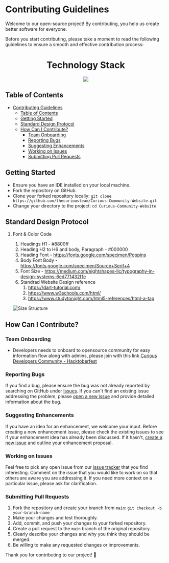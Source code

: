 # Contributing Guidelines

Welcome to our open-source project! By contributing, you help us create better software for everyone.

Before you start contributing, please take a moment to read the following guidelines to ensure a smooth and effective contribution process:

<h1 align = "center"> Technology Stack </h1>
<p align="center">
  <a href="https://skillicons.dev">
    <img src="https://skillicons.dev/icons?i=git,html,css,react" />
  </a>
</p>

## Table of Contents

- [Contributing Guidelines](#contributing-guidelines)
  - [Table of Contents](#table-of-contents)
  - [Getting Started](#getting-started)
  - [Standard Design Protocol](#standard-design-protocol)
  - [How Can I Contribute?](#how-can-i-contribute)
    - [Team Onboarding](#team-onboarding)
    - [Reporting Bugs](#reporting-bugs)
    - [Suggesting Enhancements](#suggesting-enhancements)
    - [Working on Issues](#working-on-issues)
    - [Submitting Pull Requests](#submitting-pull-requests)

## Getting Started

- Ensure you have an IDE installed on your local machine.
- Fork the repository on GitHub.
- Clone your forked repository locally: `git clone https://github.com/thecuriousteam/Curious-Community-Website.git`
- Change your directory to the project: `cd Curious-Community-Website`


## Standard Design Protocol
1. Font & Color Code
   1. Headings H1 - #8800ff
   2. Heading H2 to H6 and body, Paragraph - #000000
   3. Heading Font - https://fonts.google.com/specimen/Poppins
   4. Body Font Body -  https://fonts.google.com/specimen/Source+Serif+4
   5. Font Size - https://medium.com/eightshapes-llc/typography-in-design-systems-6ed771432f1e
   6. Standrad Website Design reference
      1. https://dart-tutorial.com/
      2. https://www.w3schools.com/html/
      3. https://www.studytonight.com/html5-references/html-a-tag

    ![Size Structure ](https://miro.medium.com/v2/resize:fit:828/format:webp/1*2av-i7NsHMvkhkyElFHQxg.png)

## How Can I Contribute?

### Team Onboarding
- Developers needs to onboard to opensource community for easy information flow along with admins, please join with this link  [Curious Developers Community - Hacktoberfest ](https://chat.whatsapp.com/HNu3VaLPK3z3yt3JFUs7D7)</br>

### Reporting Bugs

If you find a bug, please ensure the bug was not already reported by searching on GitHub under [Issues](https://github.com/thecuriousteam/Curious-Community-Website/issues). If you can't find an existing issue addressing the problem, please [open a new issue](https://github.com/thecuriousteam/Curious-Community-Website/issues/new) and provide detailed information about the bug.

### Suggesting Enhancements

If you have an idea for an enhancement, we welcome your input. Before creating a new enhancement issue, please check the existing issues to see if your enhancement idea has already been discussed. If it hasn't, [create a new issue](https://github.com/thecuriousteam/Curious-Community-Website/issues/new) and outline your enhancement proposal.

### Working on Issues

Feel free to pick any open issue from our [issue tracker](https://github.com/thecuriousteam/Curious-Community-Website/issues) that you find interesting. Comment on the issue that you would like to work on so that others are aware you are addressing it. If you need more context on a particular issue, please ask for clarification.

### Submitting Pull Requests

1. Fork the repository and create your branch from `main`: `git checkout -b your-branch-name`
2. Make your changes and test thoroughly.
3. Add, commit, and push your changes to your forked repository.
4. Create a pull request to the `main` branch of the original repository.
5. Clearly describe your changes and why you think they should be merged.
6. Be willing to make any requested changes or improvements.

Thank you for contributing to our project! 🚀
